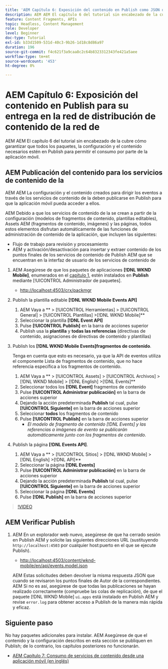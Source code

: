 ```yaml
---
title: 'AEM Capítulo 6: Exposición del contenido en Publish como JSON de: Servicios de contenido'
description: AEM AEM El capítulo 6 del tutorial sin encabezado de la cubre cómo garantizar que todos los paquetes, la configuración y el contenido necesarios estén en Publish para permitir el consumo desde la aplicación móvil.
feature: Content Fragments, APIs
topic: Headless, Content Management
role: Developer
level: Beginner
doc-type: Tutorial
exl-id: b33d1509-531d-40c3-9b26-1d18c8d86a97
duration: 196
source-git-commit: f4c621f3a9caa8c2c64b8323312343fe421a5aee
workflow-type: tm+mt
source-wordcount: '453'
ht-degree: 0%

---
```


# AEM Capítulo 6: Exposición del contenido en Publish para su entrega en la red de distribución de contenido de la red de

AEM AEM El capítulo 6 del tutorial sin encabezado de la cubre cómo garantizar que todos los paquetes, la configuración y el contenido necesarios estén en Publish para permitir el consumo por parte de la aplicación móvil.

## AEM Publicación del contenido para los servicios de contenido de la

AEM AEM La configuración y el contenido creados para dirigir los eventos a través de los servicios de contenido de la deben publicarse en Publish para que la aplicación móvil pueda acceder a ellos.

AEM Debido a que los servicios de contenido de la se crean a partir de la configuración (modelos de fragmentos de contenido, plantillas editables), Assets AEM (fragmentos de contenido, imágenes) y las páginas, todos estos elementos disfrutan automáticamente de las funciones de administración de contenido de la aplicación, que incluyen las siguientes:

* Flujo de trabajo para revisión y procesamiento
* AEM y activación/desactivación para insertar y extraer contenido de los puntos finales de los servicios de contenido de Publish AEM que se encuentran en la interfaz de usuario de los servicios de contenido de

1. AEM Asegúrese de que los paquetes de aplicaciones **[!DNL WKND Mobile]**, enumerados en el [capítulo 1](./chapter-1.md#wknd-mobile-application-packages), estén instalados en **Publish** mediante [!UICONTROL Administrador de paquetes].
   * [http://localhost:4503/crx/packmgr](http://localhost:4503/crx/packmgr)

1. Publish la plantilla editable **[!DNL WKND Mobile Events API]**
   1. AEM Vaya a ** > [!UICONTROL Herramientas] > [!UICONTROL General] > [!UICONTROL Plantillas] >[!DNL WKND Mobile]**
   1. Seleccionar la plantilla **[!DNL Event API]**
   1. Pulse **[!UICONTROL Publish]** en la barra de acciones superior
   1. Publish usa la **plantilla** y **todas las referencias** (directivas de contenido, asignaciones de directivas de contenido y plantillas)

1. Publish los **[!DNL WKND Mobile Events]fragmentos de contenido**.

   Tenga en cuenta que esto es necesario, ya que la API de eventos utiliza el componente Lista de fragmentos de contenido, que no hace referencia específica a los fragmentos de contenido.

   1. AEM Vaya a ** > [!UICONTROL Assets] > [!UICONTROL Archivos] > [!DNL WKND Mobile] > [!DNL English] >[!DNL Events]**
   1. Seleccionar todos los **[!DNL Event]** fragmentos de contenido
   1. Pulse **[!UICONTROL Administrar publicación]** en la barra de acciones superior
   1. Dejando la acción predeterminada **Publish** tal cual, pulse **[!UICONTROL Siguiente]** en la barra de acciones superior
   1. Seleccionar **todos** los fragmentos de contenido
   1. Pulse **[!UICONTROL Publish]** en la barra de acciones superior
      * *El modelo de fragmento de contenido [!DNL Events] y las referencias a imágenes de evento se publicarán automáticamente junto con los fragmentos de contenido.*

1. Publish la página **[!DNL Events API]**.
   1. AEM Vaya a ** > [!UICONTROL Sitios] > [!DNL WKND Mobile] > [!DNL English] >[!DNL API]**
   1. Seleccionar la página **[!DNL Events]**
   1. Pulse **[!UICONTROL Administrar publicación]** en la barra de acciones superior
   1. Dejando la acción predeterminada **Publish** tal cual, pulse **[!UICONTROL Siguiente]** en la barra de acciones superior
   1. Seleccionar la página **[!DNL Events]**
   1. Pulse **[!DNL Publish]** en la barra de acciones superior

>[!VIDEO](https://video.tv.adobe.com/v/28343?quality=12&learn=on)

## AEM Verificar Publish

1. AEM En un explorador web nuevo, asegúrese de que ha cerrado sesión en Publish AEM y solicite las siguientes direcciones URL (sustituyendo `http://localhost:4503` por cualquier host:puerto en el que se ejecute Publish).

   * [http://localhost:4503/content/wknd-mobile/en/api/events.model.json](http://localhost:4503/content/wknd-mobile/en/api/events.model.tidy.json)

   AEM Estas solicitudes deben devolver la misma respuesta JSON que cuando se revisaron los puntos finales de Autor de la correspondientes. AEM Si no es así, asegúrese de que todas las publicaciones se hayan realizado correctamente (compruebe las colas de replicación), de que el paquete [!DNL WKND Mobile] `ui.apps` está instalado en Publish AEM y revise `error.log` para obtener acceso a Publish de la manera más rápida y eficaz.

## Siguiente paso

No hay paquetes adicionales para instalar. AEM Asegúrese de que el contenido y la configuración descritos en esta sección se publiquen en Publish; de lo contrario, los capítulos posteriores no funcionarán.

* [AEM Capítulo 7: Consumo de servicios de contenido desde una aplicación móvil (en inglés)](./chapter-7.md)
